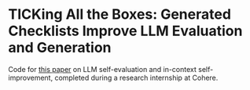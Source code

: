 # TICKing All the Boxes: Generated Checklists Improve LLM Evaluation and Generation

Code for [this paper](https://arxiv.org/abs/2410.03608) on LLM self-evaluation and in-context self-improvement, completed during a research internship at Cohere.

